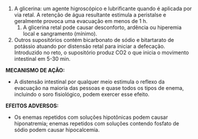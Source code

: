 1. A glicerina: um agente higroscópico e lubrificante quando é aplicada por via retal. A retenção de água resultante estimula a peristalse e geralmente provoca uma evacuação em menos de 1 h. 
	1. A glicerina retal pode causar desconforto, ardência ou hiperemia local e sangramento (mínimo). 
2. Outros supositórios contém bicarbonato de sódio e bitartarato de potássio atuando por distensão retal para iniciar a defecação. Introduzido no reto, o supositório produz CO2 o que inicia o movimento intestinal em 5-30 min.

**MECANISMO DE AÇÃO:**
- A distensão intestinal por qualquer meio estimula o reflexo da evacuação na maioria das pessoas e quase todos os tipos de enema, incluindo o soro fisiológico, podem exercer esse efeito.

**EFEITOS ADVERSOS:** 
- Os enemas repetidos com soluções hipotônicas podem causar hiponatremia; enemas repetidos com soluções contendo fosfato de sódio podem causar hipocalcemia.

